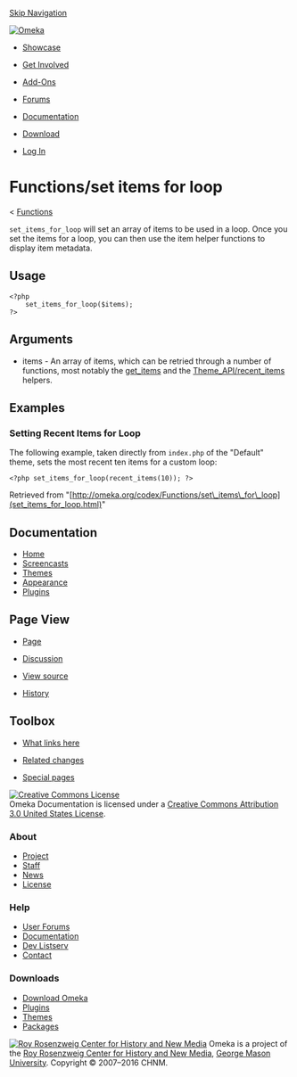 <div id="wrap">

[Skip Navigation](set_items_for_loop.html#content)
<div id="header">

<div class="padding">

<span
id="logo">[![Omeka](http://omeka.org/ui/i/logo-horizontal-288px.gif)](../../index.html)</span>
<div id="search-form">

</div>

-   <div id="nav-showcase">

    </div>

    [Showcase](../../showcase.1.html)
-   <div id="nav-involved">

    </div>

    [Get Involved](../../index.html%3Fp=124.html)
-   <div id="nav-addons">

    </div>

    [Add-Ons](../../add-ons.1.html)
-   <div id="nav-forums">

    </div>

    [Forums](../../forums/topic/mysqli-stmt.bind-result.html)
-   <div id="nav-documentation">

    </div>

    [Documentation](http://omeka.org/codex/)
-   <div id="nav-download">

    </div>

    [Download](../../download.1.html)

</div>

</div>

<div id="content">

<div class="padding">

<div id="user-meta">

-   <div id="pt-login">

    </div>

    [Log
    In](http://omeka.org/c/index.php?title=Special:UserLogin&returnto=Functions/set%20items%20for%20loop)

</div>

Functions/set items for loop
============================

<div id="contentSub">

<span class="subpages">&lt;
[Functions](../Functions.html "Functions")</span>

</div>

<div id="primary">

`set_items_for_loop` will set an array of items to be used in a loop.
Once you set the items for a loop, you can then use the item helper
functions to display item metadata.

<span id="Usage" class="mw-headline"> Usage </span>
---------------------------------------------------

<div class="mw-geshi mw-content-ltr" dir="ltr">

<div class="php source-php">

``` {.de1}
<?php
    set_items_for_loop($items);
?>
```

</div>

</div>

<span id="Arguments" class="mw-headline"> Arguments </span>
-----------------------------------------------------------

-   items - An array of items, which can be retried through a number of
    functions, most notably the
    [get\_items](../Theme_API/get_items.html "Theme API/get items") and
    the
    [Theme\_API/recent\_items](../Theme_API/recent_items.html "Theme API/recent items") helpers.

<span id="Examples" class="mw-headline"> Examples </span>
---------------------------------------------------------

### <span id="Setting_Recent_Items_for_Loop" class="mw-headline"> Setting Recent Items for Loop </span>

The following example, taken directly from `index.php` of the "Default"
theme, sets the most recent ten items for a custom loop:

<div class="mw-geshi mw-content-ltr" dir="ltr">

<div class="php source-php">

``` {.de1}
<?php set_items_for_loop(recent_items(10)); ?>
```

</div>

</div>

<div class="printfooter">

Retrieved from
"[http://omeka.org/codex/Functions/set\_items\_for\_loop](set_items_for_loop.html)"

</div>

<div id="catlinks" class="catlinks catlinks-allhidden">

</div>

</div>

<div id="secondary">

<div class="portlet">

Documentation
-------------

-   [Home](http://omeka.org/codex/)
-   [Screencasts](http://omeka.org/codex/Screencasts)
-   [Themes](http://omeka.org/codex/Managing_Themes_2.0)
-   [Appearance](http://omeka.org/codex/Managing_Appearance_2.0)
-   [Plugins](http://omeka.org/codex/Plugins2.0)

</div>

<div class="portlet">

Page View
---------

-   <div id="nav-page">

    </div>

    [Page](set_items_for_loop.html)
-   <div id="nav-discussion">

    </div>

    [Discussion](http://omeka.org/c/index.php?title=Talk:Functions/set_items_for_loop&action=edit&redlink=1)
-   <div id="nav-view_source">

    </div>

    [View
    source](http://omeka.org/c/index.php?title=Functions/set_items_for_loop&action=edit)
-   <div id="nav-history">

    </div>

    [History](http://omeka.org/c/index.php?title=Functions/set_items_for_loop&action=history)

</div>

<div id="wiki-toolbox" class="portlet">

Toolbox
-------

-   <div id="t-whatlinkshere">

    </div>

    [What links
    here](../Special:WhatLinksHere/Functions/set_items_for_loop.html)
-   <div id="t-recentchangeslinked">

    </div>

    [Related
    changes](../Special:RecentChangesLinked/Functions/set_items_for_loop.html)
-   <div id="t-specialpages">

    </div>

    [Special pages](http://omeka.org/codex/Special:SpecialPages)

</div>

[![Creative Commons
License](https://i.creativecommons.org/l/by/3.0/us/88x31.png)](http://creativecommons.org/licenses/by/3.0/us/)\
Omeka Documentation is licensed under a [Creative Commons Attribution
3.0 United States
License](http://creativecommons.org/licenses/by/3.0/us/).

</div>

</div>

</div>

<div id="footer">

<div class="padding">

<div id="sitemap">

<div class="section">

### About

-   [Project](../../index.html%3Fp=2.html)
-   [Staff](../../index.html%3Fp=3.html)
-   [News](../../blog.1.html)
-   [License](http://www.gnu.org/copyleft/gpl.html)

</div>

<div class="section">

### Help

-   [User Forums](../../forums/topic/mysqli-stmt.bind-result.html)
-   [Documentation](http://omeka.org/codex/)
-   [Dev Listserv](http://groups.google.com/group/omeka-dev)
-   [Contact](http://omeka.org/contact/)

</div>

<div class="section">

### Downloads

-   [Download Omeka](../../download.1.html)
-   [Plugins](../../plugins.html)
-   [Themes](../../download/themes/index.html)
-   [Packages](../../index.html%3Fp=222.html)

</div>

</div>

<div id="chnm-meta">

<span id="chnm-logo">[![Roy Rosenzweig Center for History and New
Media](http://omeka.org/ui/i/rrchnm-logo-regular.gif)](http://chnm.gmu.edu)</span>
Omeka is a project of the [Roy Rosenzweig Center for History and New
Media](http://chnm.gmu.edu), [George Mason
University](http://www.gmu.edu). Copyright © 2007–2016 CHNM.

</div>

</div>

</div>

</div>
